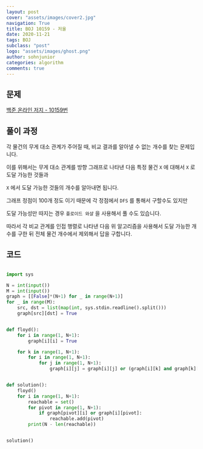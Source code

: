 ```yaml
---
layout: post
cover: "assets/images/cover2.jpg"
navigation: True
title: BOJ 10159 - 저울
date: 2020-11-21
tags: BOJ
subclass: "post"
logo: "assets/images/ghost.png"
author: sohnjunior
categories: algorithm
comments: true
---
```


## 문제

[백준 온라인 저지 - 10159번](https://www.acmicpc.net/problem/10159)

## 풀이 과정

각 물건의 무게 대소 관계가 주어질 때, 비교 결과를 알아낼 수 없는 개수를 찾는 문제입니다.

이를 위해서는 무게 대소 관계를 방향 그래프로 나타낸 다음 특정 물건 `X` 에 대해서 `X` 로 도달 가능한 것들과

`X` 에서 도달 가능한 것들의 개수를 알아내면 됩니다.

그래프 정점이 100개 정도 이기 때문에 각 정점에서 `DFS` 를 통해서 구할수도 있지만

도달 가능성만 따지는 경우 `플로이드 와샬` 을 사용해서 풀 수도 있습니다.

따라서 각 비교 관계를 인접 행렬로 나타낸 다음 위 알고리즘을 사용해서 도달 가능한 개수를 구한 뒤 전체 물건 개수에서 제외해서 답을 구합니다.

## 코드

```python

import sys

N = int(input())
M = int(input())
graph = [[False]*(N+1) for _ in range(N+1)]
for _ in range(M):
    src, dst = list(map(int, sys.stdin.readline().split()))
    graph[src][dst] = True


def floyd():
    for i in range(1, N+1):
        graph[i][i] = True

    for k in range(1, N+1):
        for i in range(1, N+1):
            for j in range(1, N+1):
                graph[i][j] = graph[i][j] or (graph[i][k] and graph[k][j])


def solution():
    floyd()
    for i in range(1, N+1):
        reachable = set()
        for pivot in range(1, N+1):
            if graph[pivot][i] or graph[i][pivot]:
                reachable.add(pivot)
        print(N - len(reachable))


solution()

```
